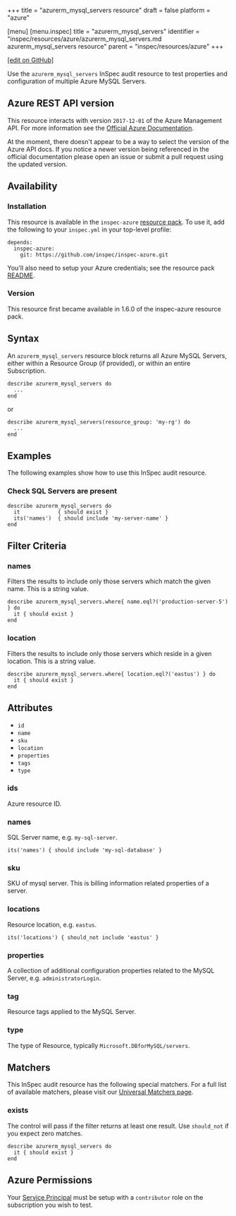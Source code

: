 +++
title = "azurerm_mysql_servers resource"
draft = false
platform = "azure"

[menu]
  [menu.inspec]
    title = "azurerm_mysql_servers"
    identifier = "inspec/resources/azure/azurerm_mysql_servers.md azurerm_mysql_servers resource"
    parent = "inspec/resources/azure"
+++

[\[edit on GitHub\]](https://github.com/inspec/inspec/blob/master/www/content/inspec/resources/azurerm_mysql_servers.md)

Use the `azurerm_mysql_servers` InSpec audit resource to test properties and configuration of multiple Azure MySQL Servers.

## Azure REST API version

This resource interacts with version `2017-12-01` of the Azure Management API. For more
information see the [Official Azure Documentation](https://docs.microsoft.com/en-us/rest/api/mysql/servers/list).

At the moment, there doesn't appear to be a way to select the version of the
Azure API docs. If you notice a newer version being referenced in the official
documentation please open an issue or submit a pull request using the updated
version.

## Availability

### Installation

This resource is available in the `inspec-azure` [resource
pack](/inspec/glossary/#resource-pack). To use it, add the
following to your `inspec.yml` in your top-level profile:

    depends:
      inspec-azure:
        git: https://github.com/inspec/inspec-azure.git

You'll also need to setup your Azure credentials; see the resource pack
[README](https://github.com/inspec/inspec-azure#inspec-for-azure).

### Version

This resource first became available in 1.6.0 of the inspec-azure resource pack.

## Syntax

An `azurerm_mysql_servers` resource block returns all Azure MySQL Servers, either within a Resource Group (if provided), or within an entire Subscription.

    describe azurerm_mysql_servers do
      ...
    end

or

    describe azurerm_mysql_servers(resource_group: 'my-rg') do
      ...
    end

## Examples

The following examples show how to use this InSpec audit resource.

### Check SQL Servers are present

    describe azurerm_mysql_servers do
      it            { should exist }
      its('names')  { should include 'my-server-name' }
    end

## Filter Criteria

### names

Filters the results to include only those servers which match the given name. This is a string value.

    describe azurerm_mysql_servers.where{ name.eql?('production-server-5') } do
      it { should exist }
    end

### location

Filters the results to include only those servers which reside in a given location. This is a string value.

    describe azurerm_mysql_servers.where{ location.eql?('eastus') } do
      it { should exist }
    end

## Attributes

- `id`
- `name`
- `sku`
- `location`
- `properties`
- `tags`
- `type`

### ids

Azure resource ID.

### names

SQL Server name, e.g. `my-sql-server`.

    its('names') { should include 'my-sql-database' }

### sku

SKU of mysql server. This is billing information related properties of a server.

### locations

Resource location, e.g. `eastus`.

    its('locations') { should_not include 'eastus' }

### properties

A collection of additional configuration properties related to the MySQL Server, e.g. `administratorLogin`.

### tag

Resource tags applied to the MySQL Server.

### type

The type of Resource, typically `Microsoft.DBforMySQL/servers`.

## Matchers

This InSpec audit resource has the following special matchers. For a full list of available matchers,
please visit our [Universal Matchers page](/inspec/matchers/).

### exists

The control will pass if the filter returns at least one result. Use
`should_not` if you expect zero matches.

    describe azurerm_mysql_servers do
      it { should exist }
    end

## Azure Permissions

Your [Service
Principal](https://docs.microsoft.com/en-us/azure/azure-resource-manager/resource-group-create-service-principal-portal)
must be setup with a `contributor` role on the subscription you wish to test.
